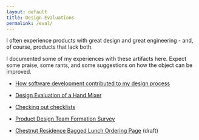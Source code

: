 ```yaml
---
layout: default
title: Design Evaluations
permalink: /eval/
---
```


I often experience products with great design and great engineering - and, of course, products that lack both.

I documented some of my experiences with these artifacts here. Expect some praise, some rants, and some suggestions on how the object can be improved.

 - [How software development contributed to my design process](programming_inspire.html)

 - [Design Evaluation of a Hand Mixer](handmixer.html)

 - [Checking out checklists](checklist.html)

 - [Product Design Team Formation Survey](teamsurvey.html)

 - [Chestnut Residence Bagged Lunch Ordering Page](lunch_draft.html) (draft)
